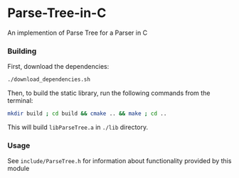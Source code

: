 # Parse-Tree-in-C
An implemention of Parse Tree for a Parser in C

### Building
First, download the dependencies:
```bash
./download_dependencies.sh
```

Then, to build the static library, run the following commands from the terminal:
```bash
mkdir build ; cd build && cmake .. && make ; cd ..
```
This will build ```libParseTree.a``` in ```./lib``` directory.

### Usage
See ```include/ParseTree.h``` for information about functionality provided by this module
